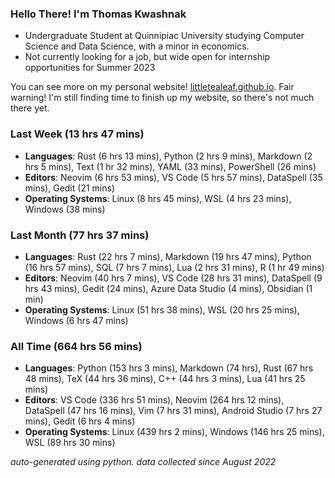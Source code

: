 
### Hello There! I'm Thomas Kwashnak

- Undergraduate Student at Quinnipiac University studying Computer Science and Data Science, with a minor in economics.
- Not currently looking for a job, but wide open for internship opportunities for Summer 2023

You can see more on my personal website! [littletealeaf.github.io](https://littletealeaf.github.io). Fair warning! I'm still finding time to finish up my website, so there's not much there yet.

### Last Week (13 hrs 47 mins)
- **Languages**: Rust (6 hrs 13 mins), Python (2 hrs 9 mins), Markdown (2 hrs 5 mins), Text (1 hr 32 mins), YAML (33 mins), PowerShell (26 mins)
- **Editors**: Neovim (6 hrs 53 mins), VS Code (5 hrs 57 mins), DataSpell (35 mins), Gedit (21 mins)
- **Operating Systems**: Linux (8 hrs 45 mins), WSL (4 hrs 23 mins), Windows (38 mins)
    
### Last Month (77 hrs 37 mins)
- **Languages**: Rust (22 hrs 7 mins), Markdown (19 hrs 47 mins), Python (16 hrs 57 mins), SQL (7 hrs 7 mins), Lua (2 hrs 31 mins), R (1 hr 49 mins)
- **Editors**: Neovim (40 hrs 7 mins), VS Code (28 hrs 31 mins), DataSpell (9 hrs 43 mins), Gedit (24 mins), Azure Data Studio (4 mins), Obsidian (1 min)
- **Operating Systems**: Linux (51 hrs 38 mins), WSL (20 hrs 25 mins), Windows (6 hrs 47 mins)
    
### All Time (664 hrs 56 mins)
- **Languages**: Python (153 hrs 3 mins), Markdown (74 hrs), Rust (67 hrs 48 mins), TeX (44 hrs 36 mins), C++ (44 hrs 3 mins), Lua (41 hrs 25 mins)
- **Editors**: VS Code (336 hrs 51 mins), Neovim (264 hrs 12 mins), DataSpell (47 hrs 16 mins), Vim (7 hrs 31 mins), Android Studio (7 hrs 27 mins), Gedit (6 hrs 4 mins)
- **Operating Systems**: Linux (439 hrs 2 mins), Windows (146 hrs 25 mins), WSL (89 hrs 30 mins)
    

*auto-generated using python. data collected since August 2022*
